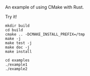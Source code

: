 An example of using CMake with Rust.

Try it!
~~~
mkdir build
cd build
cmake .. -DCMAKE_INSTALL_PREFIX=/tmp
make -j
make test -j
make doc -j
make install

cd examples
./example1
./example2
~~~
